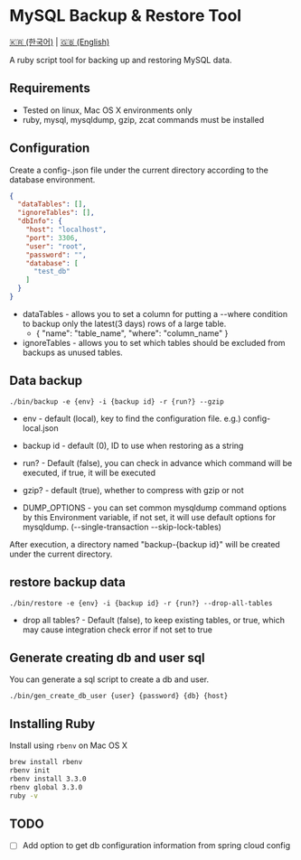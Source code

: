 # MySQL Backup & Restore Tool

[🇰🇷 (한국어)](./README_KO.md) | [🇬🇧 (English)](./README.md)

A ruby script tool for backing up and restoring MySQL data.

## Requirements

* Tested on linux, Mac OS X environments only
* ruby, mysql, mysqldump, gzip, zcat commands must be installed

## Configuration

Create a config-<env>.json file under the current directory according to the database environment.

```json
{
  "dataTables": [],
  "ignoreTables": [],
  "dbInfo": {
    "host": "localhost",
    "port": 3306,
    "user": "root",
    "password": "",
    "database": [
      "test_db"
    ]
  }
}
```

* dataTables - allows you to set a column for putting a --where condition to backup only the latest(3 days) rows of a large table.
    * { "name": "table_name", "where": "column_name" }
* ignoreTables - allows you to set which tables should be excluded from backups as unused tables.

## Data backup

```shell
./bin/backup -e {env} -i {backup id} -r {run?} --gzip
```

* env - default (local), key to find the configuration file. e.g.) config-local.json
* backup id - default (0), ID to use when restoring as a string
* run? - Default (false), you can check in advance which command will be executed, if true, it will be executed
* gzip? - default (true), whether to compress with gzip or not

* DUMP_OPTIONS - you can set common mysqldump command options by this Environment variable,
  if not set, it will use default options for mysqldump. (--single-transaction --skip-lock-tables)

After execution, a directory named "backup-{backup id}" will be created under the current directory.

## restore backup data

```shell
./bin/restore -e {env} -i {backup id} -r {run?} --drop-all-tables
```

* drop all tables? - Default (false), to keep existing tables, or true, which may cause integration check error if not set to true

## Generate creating db and user sql

You can generate a sql script to create a db and user.

```shell
./bin/gen_create_db_user {user} {password} {db} {host}
```

## Installing Ruby

Install using `rbenv` on Mac OS X

```bash
brew install rbenv
rbenv init
rbenv install 3.3.0
rbenv global 3.3.0
ruby -v
```

## TODO

* [ ] Add option to get db configuration information from spring cloud config

